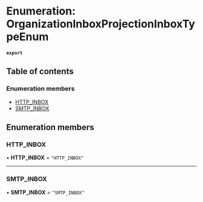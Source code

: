 # Enumeration: OrganizationInboxProjectionInboxTypeEnum

**`export`**

## Table of contents

### Enumeration members

- [HTTP\_INBOX](OrganizationInboxProjectionInboxTypeEnum.md#http_inbox)
- [SMTP\_INBOX](OrganizationInboxProjectionInboxTypeEnum.md#smtp_inbox)

## Enumeration members

### HTTP\_INBOX

• **HTTP\_INBOX** = `"HTTP_INBOX"`

___

### SMTP\_INBOX

• **SMTP\_INBOX** = `"SMTP_INBOX"`
